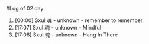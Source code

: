 #Log of 02 day

1. [00:00] Sxul 魂 - unknown - remember to remember
1. [17:07] Sxul 魂 - unknown - Mindful
1. [17:08] Sxul 魂 - unknown - Hang In There
